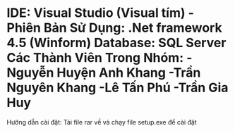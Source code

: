 IDE: Visual Studio (Visual tím) - Phiên Bản Sử Dụng: .Net framework 4.5 (Winform)
Database: SQL Server
Các Thành Viên Trong Nhóm:
-Nguyễn Huyện Anh Khang
-Trần Nguyên Khang
-Lê Tấn Phú
-Trần Gia Huy
=================================================================================
Hướng dẫn cài đặt: Tải file rar về và chạy file setup.exe để cài đặt
